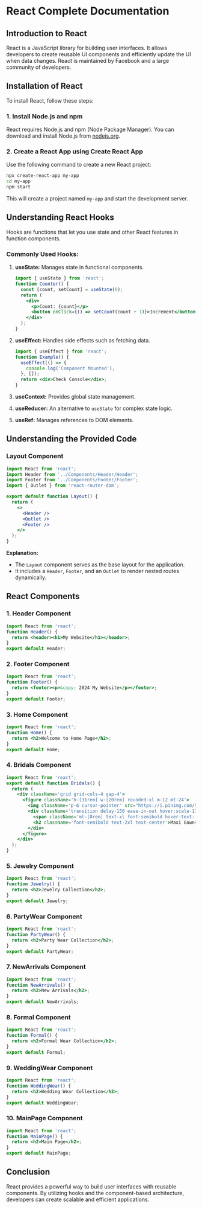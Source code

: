 # React Complete Documentation

## Introduction to React
React is a JavaScript library for building user interfaces. It allows developers to create reusable UI components and efficiently update the UI when data changes. React is maintained by Facebook and a large community of developers.

## Installation of React
To install React, follow these steps:

### 1. Install Node.js and npm
React requires Node.js and npm (Node Package Manager). You can download and install Node.js from [nodejs.org](https://nodejs.org/).

### 2. Create a React App using Create React App
Use the following command to create a new React project:

```sh
npx create-react-app my-app
cd my-app
npm start
```

This will create a project named `my-app` and start the development server.

## Understanding React Hooks
Hooks are functions that let you use state and other React features in function components.

### Commonly Used Hooks:
1. **useState:** Manages state in functional components.
   ```jsx
   import { useState } from 'react';
   function Counter() {
     const [count, setCount] = useState(0);
     return (
       <div>
         <p>Count: {count}</p>
         <button onClick={() => setCount(count + 1)}>Increment</button>
       </div>
     );
   }
   ```

2. **useEffect:** Handles side effects such as fetching data.
   ```jsx
   import { useEffect } from 'react';
   function Example() {
     useEffect(() => {
       console.log('Component Mounted');
     }, []);
     return <div>Check Console</div>;
   }
   ```

3. **useContext:** Provides global state management.
4. **useReducer:** An alternative to `useState` for complex state logic.
5. **useRef:** Manages references to DOM elements.

## Understanding the Provided Code
### Layout Component
```jsx
import React from 'react';
import Header from '../Components/Header/Header';
import Footer from '../Components/Footer/Footer';
import { Outlet } from 'react-router-dom';

export default function Layout() {
  return (
    <>
      <Header />
      <Outlet />
      <Footer />
    </>
  );
}
```
**Explanation:**
- The `Layout` component serves as the base layout for the application.
- It includes a `Header`, `Footer`, and an `Outlet` to render nested routes dynamically.

## React Components
### 1. **Header Component**
```jsx
import React from 'react';
function Header() {
  return <header><h1>My Website</h1></header>;
}
export default Header;
```

### 2. **Footer Component**
```jsx
import React from 'react';
function Footer() {
  return <footer><p>&copy; 2024 My Website</p></footer>;
}
export default Footer;
```

### 3. **Home Component**
```jsx
import React from 'react';
function Home() {
  return <h2>Welcome to Home Page</h2>;
}
export default Home;
```

### 4. **Bridals Component**
```jsx
import React from 'react';
export default function Bridals() {
  return (
    <div className='grid grid-cols-4 gap-4'>
      <figure className='h-[31rem] w-[20rem] rounded-xl m-12 mt-24'>
        <img className='p-6 cursor-pointer' src="https://i.pinimg.com/564x/66/23/b8/6623b8b7070d6276a9fa49e97dab6c64.jpg" alt="Maxi Gown" />
        <div className='transition delay-150 ease-in-out hover:scale-110 cursor-pointer'>
          <span className='ml-[8rem] text-xl font-semibold hover:text-[#3b7fcb] hover:underline'>Rs 29,000</span>
          <h2 className='font-semibold text-2xl text-center'>Maxi Gown</h2>
        </div>
      </figure>
    </div>
  );
}
```

### 5. **Jewelry Component**
```jsx
import React from 'react';
function Jewelry() {
  return <h2>Jewelry Collection</h2>;
}
export default Jewelry;
```

### 6. **PartyWear Component**
```jsx
import React from 'react';
function PartyWear() {
  return <h2>Party Wear Collection</h2>;
}
export default PartyWear;
```

### 7. **NewArrivals Component**
```jsx
import React from 'react';
function NewArrivals() {
  return <h2>New Arrivals</h2>;
}
export default NewArrivals;
```

### 8. **Formal Component**
```jsx
import React from 'react';
function Formal() {
  return <h2>Formal Wear Collection</h2>;
}
export default Formal;
```

### 9. **WeddingWear Component**
```jsx
import React from 'react';
function WeddingWear() {
  return <h2>Wedding Wear Collection</h2>;
}
export default WeddingWear;
```

### 10. **MainPage Component**
```jsx
import React from 'react';
function MainPage() {
  return <h2>Main Page</h2>;
}
export default MainPage;
```

## Conclusion
React provides a powerful way to build user interfaces with reusable components. By utilizing hooks and the component-based architecture, developers can create scalable and efficient applications.


